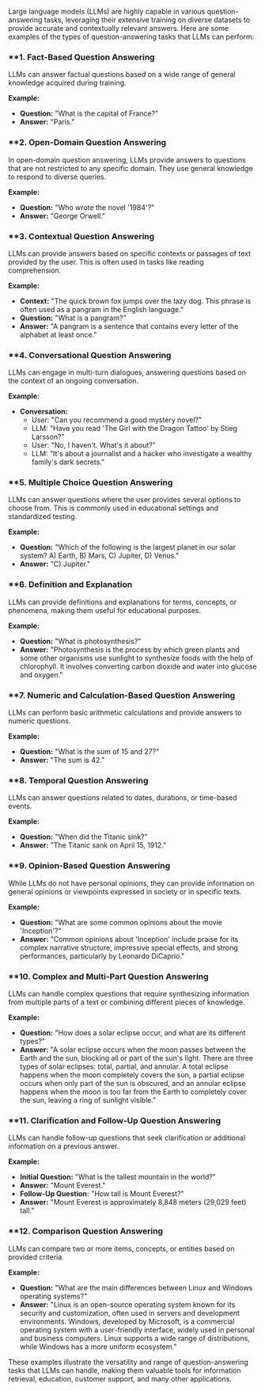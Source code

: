 Large language models (LLMs) are highly capable in various question-answering tasks, leveraging their extensive training on diverse datasets to provide accurate and contextually relevant answers. Here are some examples of the types of question-answering tasks that LLMs can perform:

### **1. **Fact-Based Question Answering**
LLMs can answer factual questions based on a wide range of general knowledge acquired during training.

**Example:**
- **Question:** "What is the capital of France?"
- **Answer:** "Paris."

### **2. **Open-Domain Question Answering**
In open-domain question answering, LLMs provide answers to questions that are not restricted to any specific domain. They use general knowledge to respond to diverse queries.

**Example:**
- **Question:** "Who wrote the novel '1984'?"
- **Answer:** "George Orwell."

### **3. **Contextual Question Answering**
LLMs can provide answers based on specific contexts or passages of text provided by the user. This is often used in tasks like reading comprehension.

**Example:**
- **Context:** "The quick brown fox jumps over the lazy dog. This phrase is often used as a pangram in the English language."
- **Question:** "What is a pangram?"
- **Answer:** "A pangram is a sentence that contains every letter of the alphabet at least once."

### **4. **Conversational Question Answering**
LLMs can engage in multi-turn dialogues, answering questions based on the context of an ongoing conversation.

**Example:**
- **Conversation:**
  - User: "Can you recommend a good mystery novel?"
  - LLM: "Have you read 'The Girl with the Dragon Tattoo' by Stieg Larsson?"
  - User: "No, I haven't. What's it about?"
  - LLM: "It's about a journalist and a hacker who investigate a wealthy family's dark secrets."

### **5. **Multiple Choice Question Answering**
LLMs can answer questions where the user provides several options to choose from. This is commonly used in educational settings and standardized testing.

**Example:**
- **Question:** "Which of the following is the largest planet in our solar system? A) Earth, B) Mars, C) Jupiter, D) Venus."
- **Answer:** "C) Jupiter."

### **6. **Definition and Explanation**
LLMs can provide definitions and explanations for terms, concepts, or phenomena, making them useful for educational purposes.

**Example:**
- **Question:** "What is photosynthesis?"
- **Answer:** "Photosynthesis is the process by which green plants and some other organisms use sunlight to synthesize foods with the help of chlorophyll. It involves converting carbon dioxide and water into glucose and oxygen."

### **7. **Numeric and Calculation-Based Question Answering**
LLMs can perform basic arithmetic calculations and provide answers to numeric questions.

**Example:**
- **Question:** "What is the sum of 15 and 27?"
- **Answer:** "The sum is 42."

### **8. **Temporal Question Answering**
LLMs can answer questions related to dates, durations, or time-based events.

**Example:**
- **Question:** "When did the Titanic sink?"
- **Answer:** "The Titanic sank on April 15, 1912."

### **9. **Opinion-Based Question Answering**
While LLMs do not have personal opinions, they can provide information on general opinions or viewpoints expressed in society or in specific texts.

**Example:**
- **Question:** "What are some common opinions about the movie 'Inception'?"
- **Answer:** "Common opinions about 'Inception' include praise for its complex narrative structure, impressive special effects, and strong performances, particularly by Leonardo DiCaprio."

### **10. **Complex and Multi-Part Question Answering**
LLMs can handle complex questions that require synthesizing information from multiple parts of a text or combining different pieces of knowledge.

**Example:**
- **Question:** "How does a solar eclipse occur, and what are its different types?"
- **Answer:** "A solar eclipse occurs when the moon passes between the Earth and the sun, blocking all or part of the sun's light. There are three types of solar eclipses: total, partial, and annular. A total eclipse happens when the moon completely covers the sun, a partial eclipse occurs when only part of the sun is obscured, and an annular eclipse happens when the moon is too far from the Earth to completely cover the sun, leaving a ring of sunlight visible."

### **11. **Clarification and Follow-Up Question Answering**
LLMs can handle follow-up questions that seek clarification or additional information on a previous answer.

**Example:**
- **Initial Question:** "What is the tallest mountain in the world?"
- **Answer:** "Mount Everest."
- **Follow-Up Question:** "How tall is Mount Everest?"
- **Answer:** "Mount Everest is approximately 8,848 meters (29,029 feet) tall."

### **12. **Comparison Question Answering**
LLMs can compare two or more items, concepts, or entities based on provided criteria.

**Example:**
- **Question:** "What are the main differences between Linux and Windows operating systems?"
- **Answer:** "Linux is an open-source operating system known for its security and customization, often used in servers and development environments. Windows, developed by Microsoft, is a commercial operating system with a user-friendly interface, widely used in personal and business computers. Linux supports a wide range of distributions, while Windows has a more uniform ecosystem."

These examples illustrate the versatility and range of question-answering tasks that LLMs can handle, making them valuable tools for information retrieval, education, customer support, and many other applications.